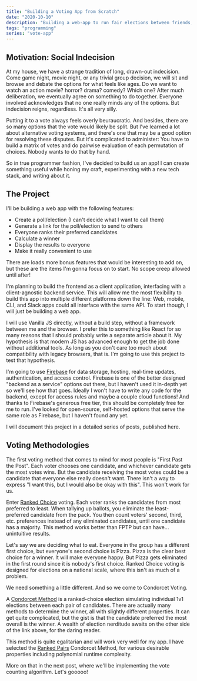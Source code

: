 ```yaml
---
title: "Building a Voting App from Scratch"
date: "2020-10-10"
description: "Building a web-app to run fair elections between friends, using Firebase and Vanilla JS"
tags: "programming"
series: "vote-app"
---
```


## Motivation: Social Indecision

At my house, we have a strange tradition of long, drawn-out indecision.
Come game night, movie night, or any trivial group decision, we will sit and browse and debate the options for what feels like ages.
Do we want to watch an action movie? horror? drama? comedy? Which one?
After much deliberation, we eventually agree on something to do together.
Everyone involved acknowledges that no one really minds any of the options.
But indecision reigns, regardless. It's all very silly.

Putting it to a vote always feels overly beuraucratic.
And besides, there are so many options that the vote would likely be split.
But I've learned a lot about alternative voting systems, and there's one that may be
a good option for resolving these disputes. But it's complicated to administer:
You have to build a matrix of votes and do pairwise evaluation of each permutation of choices.
Nobody wants to do that by hand.

So in true programmer fashion, I've decided to build us an app!
I can create something useful while honing my craft, experimenting with a new tech stack, and writing about it.

## The Project

I'll be building a web app with the following features:

- Create a poll/election (I can't decide what I want to call them)
- Generate a link for the poll/election to send to others
- Everyone ranks their preferred candidates
- Calculate a winner
- Display the results to everyone
- Make it really convenient to use

There are loads more bonus features that would be interesting to add on, but these are the items I'm gonna focus on to start.
No scope creep allowed until after!

I'm planning to build the frontend as a client application, interfacing with a client-agnostic backend service.
This will allow me the most flexibility to build this app into multiple different platforms down the line:
Web, mobile, CLI, and Slack apps could all interface with the same API.
To start though, I will just be building a web app.

I will use Vanilla JS directly, without a build step, without a framework between me and the browser.
I prefer this to something like React for so many reasons that I should probably write a separate article about it.
My hypothesis is that modern JS has advanced enough to get the job done without additional tools.
As long as you don't care too much about compatibility with legacy browsers, that is.
I'm going to use this project to test that hypothesis.

I'm going to use [Firebase](https://firebase.google.com/) for data storage, hosting, real-time updates, authentication, and access control.
Firebase is one of the better designed "backend as a service" options out there,
but I haven't used it in-depth yet so we'll see how that goes.
Ideally I won't have to write any code for the backend, except for access rules and maybe a couple cloud functions!
And thanks to Firebase's generous free tier, this should be completely free for me to run.
I've looked for open-source, self-hosted options that serve the same role as Firebase, but I haven't found any yet.

I will document this project in a detailed series of posts, published here.

## Voting Methodologies

The first voting method that comes to mind for most people is "First Past the Post".
Each voter chooses one candidate, and whichever candidate gets the most votes wins.
But the candidate receiving the most votes could be a candidate that everyone else really doesn't want.
There isn't a way to express "I want this, but I would also be okay with this".
This won't work for us.

Enter [Ranked Choice](https://en.wikipedia.org/wiki/Instant-runoff_voting) voting.
Each voter ranks the candidates from most preferred to least.
When tallying up ballots, you eliminate the least-preferred candidate from the pack.
You then count voters' second, third, etc. preferences instead of any eliminated candidates, until one candidate has a majority.
This method works better than FPTP but can have... unintuitive results.

Let's say we are deciding what to eat. Everyone in the group has a different first choice,
but everyone's second choice is Pizza. Pizza is the clear best choice for a winner. It will make everyone happy.
But Pizza gets eliminated in the first round since it is nobody's first choice.
Ranked Choice voting is designed for elections on a national scale, where this isn't as much of a problem.

We need something a little different. And so we come to Condorcet Voting.

A [Condorcet Method](https://en.wikipedia.org/wiki/Condorcet_method) is a ranked-choice election
simulating individual 1v1 elections between each pair of candidates.
There are actually many methods to determine the winner, all with slightly different properties.
It can get quite complicated, but the gist is that the candidate preferred the most overall is the winner.
A wealth of election nerditude awaits on the other side of the link above, for the daring reader.

This method is quite egalitarian and will work very well for my app.
I have selected the [Ranked Pairs](https://en.wikipedia.org/wiki/Ranked_pairs) Condorcet Method,
for various desirable properties including polynomial runtime complexity.

More on that in the next post, where we'll be implementing the vote counting algorithm. Let's gooooo!
